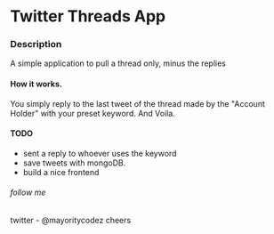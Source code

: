 # Twitter Threads App


### Description
A simple application to pull a thread only, minus the replies

#### How it works.
You simply reply to the last tweet of the thread made by the "Account Holder" with your preset keyword. And Voila.

#### TODO
  - sent a reply to whoever uses the keyword
  - save tweets with mongoDB.
  - build a nice frontend

###### follow me
twitter - @mayoritycodez
cheers